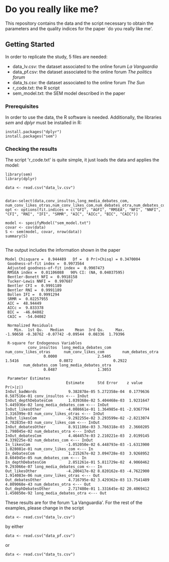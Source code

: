 # Do you really like me?

This repository contains the data and the script necessary to obtain the parameters and the quality indices for the paper `do you really like me'.

## Getting Started

In order to replicate the study, 5 files are needed:

- data_lv.csv: the dataset associated to the online forum *La Vanguardia*
- data_pf.csv: the dataset associated to the online forum *The politics forum*
- data_ts.csv: the dataset associated to the online forum *The Sun*
- r_code.txt: the R script 
- sem_model.txt: the SEM model described in the paper

### Prerequisites

In order to use the data, the R software is needed. Additionally, the libraries *sem* and *dplyr* must be installed in R:

```
install.packages("dplyr")
install.packages("sem")
```

### Checking the results

The script 'r_code.txt' is quite simple, it just loads the data and applies the model:

```
library(sem)
library(dplyr)

data <- read.csv("data_lv.csv")


data<-select(data,conv_insultos,long_media_debates_com, num_conv_likes_otras,num_conv_likes_com,num_debates_otra,num_debates_com,long_media_debates_otra)
opt <- options(fit.indices = c("GFI", "AGFI", "RMSEA", "NFI", "NNFI", "CFI", "RNI", "IFI", "SRMR", "AIC", "AICc", "BIC", "CAIC"))

model <- specifyModel("sem_model.txt")
covar <- cov(data)
S <- sem(model, covar, nrow(data))
summary(S)


```

The output includes the information shown in the paper

```
Model Chisquare =  8.944489   Df =  8 Pr(>Chisq) = 0.3470004
 Goodness-of-fit index =  0.9973564
 Adjusted goodness-of-fit index =  0.9907473
 RMSEA index =  0.01106088   90% CI: (NA, 0.04037595)
 Bentler-Bonett NFI =  0.9918158
 Tucker-Lewis NNFI =  0.997687
 Bentler CFI =  0.9991189
 Bentler RNI =  0.9991189
 Bollen IFI =  0.9991294
 SRMR =  0.02257955
 AIC =  48.94449
 AICc =  9.833378
 BIC =  -46.04082
 CAIC =  -54.04082

 Normalized Residuals
    Min.  1st Qu.   Median     Mean  3rd Qu.     Max. 
-1.90658 -0.38762 -0.07742 -0.09544  0.08336  1.79396 

 R-square for Endogenous Variables
          conv_insultos  long_media_debates_com    num_conv_likes_otras      num_conv_likes_com        num_debates_otra 
                 0.0000                  2.5405                  1.5416                  0.0872                  0.2922 
        num_debates_com long_media_debates_otra 
                 0.0487                  1.3053 

 Parameter Estimates
                           Estimate      Std Error    z value    Pr(>|z|)                                                          
InOut_badWords              9.382878e-05 5.272358e-04  0.1779636  8.587516e-01 conv_insultos <--- InOut                            
InOut_depthDebatesCom       1.039368e-02 5.404468e-03  1.9231647  5.445936e-02 long_media_debates_com <--- InOut                   
InOut_likesOther           -4.008661e-01 1.364985e-01 -2.9367794  3.316399e-03 num_conv_likes_otras <--- InOut                     
InOut_likesCom             -9.292255e-02 3.293599e-02 -2.8213074  4.782835e-03 num_conv_likes_com <--- InOut                       
InOut_debatesOther          8.911186e-03 3.766318e-03  2.3660205  1.798045e-02 num_debates_otra <--- InOut                         
InOut_debatesCom            4.464457e-03 2.210221e-03  2.0199145  4.339225e-02 num_debates_com <--- InOut                          
In_likesCom                -1.052050e-02 6.448793e-03 -1.6313900  1.028081e-01 num_conv_likes_com <--- In                          
In_debatesCom               1.215267e-02 3.094728e-03  3.9268952  8.604945e-05 num_debates_com <--- In                             
In_depthDebatesCom          2.851261e-01 5.811729e-02  4.9060462  9.293066e-07 long_media_debates_com <--- In                      
Out_likesOther             -4.200417e-02 8.820162e-03 -4.7622900  1.914083e-06 num_conv_likes_otras <--- Out                       
Out_debatesOther            4.716795e-02 3.429362e-03 13.7541489  4.809068e-43 num_debates_otra <--- Out                           
Out_dephDebatesOther        2.717480e-01 1.331645e-02 20.4069412  1.450850e-92 long_media_debates_otra <--- Out    
```
These results are for the forum 'La Vanguardia'. For the rest of the examples, please change in the script

```
data <- read.csv("data_lv.csv")
```
by either


```
data <- read.csv("data_pf.csv")
```
or
```
data <- read.csv("data_ts.csv")
```
